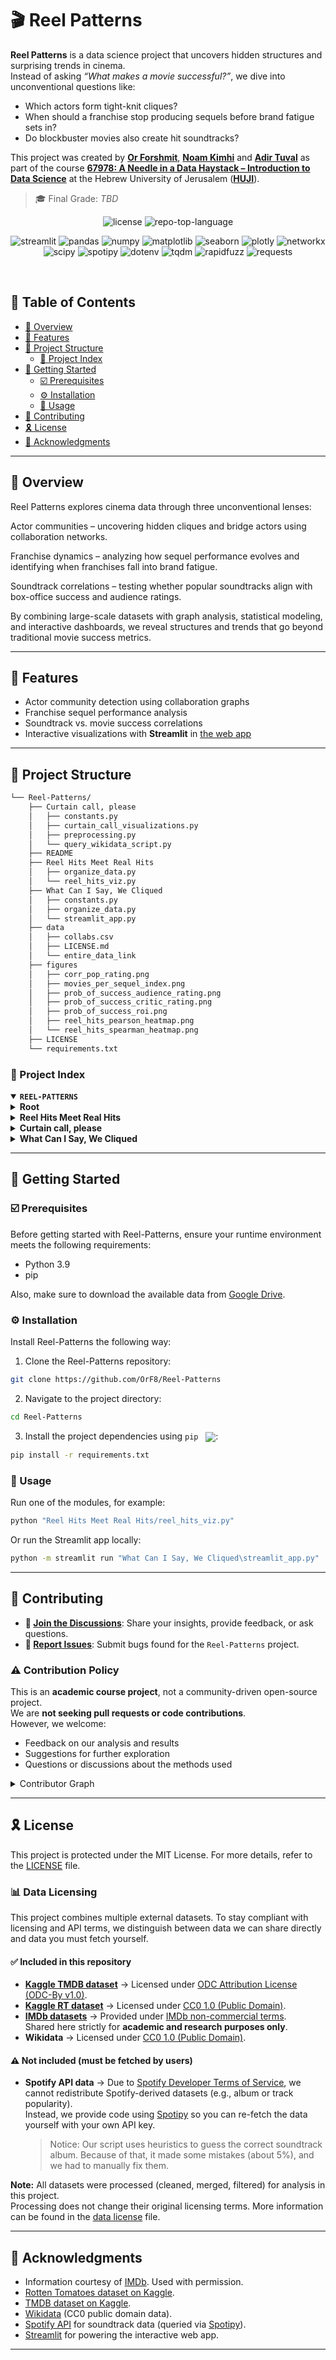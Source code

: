 # 🎬 Reel Patterns

**Reel Patterns** is a data science project that uncovers hidden structures and surprising trends in cinema.  
Instead of asking _“What makes a movie successful?”_, we dive into unconventional questions like:  
- Which actors form tight-knit cliques?  
- When should a franchise stop producing sequels before brand fatigue sets in?  
- Do blockbuster movies also create hit soundtracks?

This project was created by [**Or Forshmit**](https://github.com/OrF8), [**Noam Kimhi**](https://github.com/noam-kimhi) and [**Adir Tuval**](https://github.com/AdirTuval)
as part of the course [**67978: A Needle in a Data Haystack – Introduction to Data Science**](https://shnaton.huji.ac.il/index.php/NewSyl/67978/2/2025/)
at the Hebrew University of Jerusalem ([**HUJI**](https://en.huji.ac.il/)).

<!---
Full paper available [here]()
-->

> 🎓 Final Grade: _TBD_

<p align="center">
	<img src="https://img.shields.io/github/license/OrF8/Reel-Patterns?style=default&logo=opensourceinitiative" alt="license">
	<img src="https://img.shields.io/github/languages/top/OrF8/Reel-Patterns?style=default&logo=python&color=A40000" alt="repo-top-language">
</p>
<p align="center">
  <!-- Tech stack / deps -->
  <img src="https://img.shields.io/badge/Streamlit-1.48.1-FF4B4B?logo=streamlit" alt="streamlit">
  <img src="https://img.shields.io/badge/Pandas-2.3.2-150458?logo=pandas" alt="pandas">
  <img src="https://img.shields.io/badge/NumPy-2.0.2-013243?logo=numpy" alt="numpy">
  <img src="https://img.shields.io/badge/Matplotlib-3.9.4-11557C" alt="matplotlib">
  <img src="https://img.shields.io/badge/Seaborn-0.13.2-4E9CAB" alt="seaborn">
  <img src="https://img.shields.io/badge/Plotly-6.3.0-3F4F75?logo=plotly" alt="plotly">
  <img src="https://img.shields.io/badge/NetworkX-3.2.1-0A66C2" alt="networkx">
  <br>
  <img src="https://img.shields.io/badge/SciPy-1.13.1-8CAAE6?logo=scipy" alt="scipy">
  <img src="https://img.shields.io/badge/Spotipy-2.25.1-1DB954?logo=spotify" alt="spotipy">
  <img src="https://img.shields.io/badge/Python--Dotenv-0.9.9-306998?logo=dotenv" alt="dotenv">
  <img src="https://img.shields.io/badge/tqdm-4.67.1-FFD43B?logo=tqdm" alt="tqdm">
  <img src="https://img.shields.io/badge/RapidFuzz-3.13.0-6E40C9?logo=rapidfuzz" alt="rapidfuzz">
  <img src="https://img.shields.io/badge/Requests-2.32.5-FF6C37?logo=requests" alt="requests">
</p>
<br>

## 🔗 Table of Contents

- [📍 Overview](#-overview)
- [👾 Features](#-features)
- [📁 Project Structure](#-project-structure)
  - [📂 Project Index](#-project-index)
- [🚀 Getting Started](#-getting-started)
  - [☑️ Prerequisites](#%EF%B8%8F-prerequisites)
  - [⚙️ Installation](#%EF%B8%8F-installation)
  - [🤖 Usage](#-usage)
- [🔰 Contributing](#-contributing)
- [🎗 License](#-license)
- [🙌 Acknowledgments](#-acknowledgments)

---

## 📍 Overview

Reel Patterns explores cinema data through three unconventional lenses:

Actor communities – uncovering hidden cliques and bridge actors using collaboration networks.

Franchise dynamics – analyzing how sequel performance evolves and identifying when franchises fall into brand fatigue.

Soundtrack correlations – testing whether popular soundtracks align with box-office success and audience ratings.

By combining large-scale datasets with graph analysis, statistical modeling, and interactive dashboards, we reveal structures and trends that go beyond traditional movie success metrics.

---

## 👾 Features

- Actor community detection using collaboration graphs  
- Franchise sequel performance analysis  
- Soundtrack vs. movie success correlations  
- Interactive visualizations with **Streamlit** in [the web app](https://wecliqued.streamlit.app/)

---

## 📁 Project Structure

```sh
└── Reel-Patterns/
    ├── Curtain call, please
    │   ├── constants.py
    │   ├── curtain_call_visualizations.py
    │   ├── preprocessing.py
    │   └── query_wikidata_script.py
    ├── README
    ├── Reel Hits Meet Real Hits
    │   ├── organize_data.py
    │   └── reel_hits_viz.py
    ├── What Can I Say, We Cliqued
    │   ├── constants.py
    │   ├── organize_data.py
    │   └── streamlit_app.py
    ├── data
    │   ├── collabs.csv
    │   ├── LICENSE.md
    │   └── entire_data_link
    ├── figures
    │   ├── corr_pop_rating.png
    │   ├── movies_per_sequel_index.png
    │   ├── prob_of_success_audience_rating.png
    │   ├── prob_of_success_critic_rating.png
    │   ├── prob_of_success_roi.png
    │   ├── reel_hits_pearson_heatmap.png
    │   └── reel_hits_spearman_heatmap.png
    ├── LICENSE
    └── requirements.txt
```

### 📂 Project Index
<details open>
	<summary><b><code>REEL-PATTERNS</code></b></summary>
	<details> <!-- __root__ Submodule -->
		<summary><b>Root</b></summary>
		<blockquote>
			<table>
			<tr>
				<td><b><a href='https://github.com/OrF8/Reel-Patterns/blob/master/requirements.txt'>requirements.txt</a></b></td>
				<td><code>❯ Python dependencies required to run the project</code></td>
			</tr>
      <tr>
        <td><b><a href='https://github.com/OrF8/Reel-Patterns/blob/main/LICENSE'>LICENSE</a></b></td>
				<td><code>❯ License for the code and non-data files (MIT)</code></td>
      </tr>
			</table>
		</blockquote>
	</details>
	<details> <!-- Reel Hits Meet Real Hits Submodule -->
		<summary><b>Reel Hits Meet Real Hits</b></summary>
		<blockquote>
			<table>
			<tr>
				<td><b><a href='https://github.com/OrF8/Reel-Patterns/blob/master/Reel Hits Meet Real Hits/organize_data.py'>organize_data.py</a></b></td>
				<td><code>❯ Collects and prepares soundtrack and movie data for analysis</code></td>
			</tr>
			<tr>
				<td><b><a href='https://github.com/OrF8/Reel-Patterns/blob/master/Reel Hits Meet Real Hits/reel_hits_viz.py'>reel_hits_viz.py</a></b></td>
				<td><code>❯ Creates visualizations of correlations between soundtracks and movies</code></td>
			</tr>
			</table>
		</blockquote>
	</details>
	<details> <!-- Curtain call, please Submodule -->
		<summary><b>Curtain call, please</b></summary>
		<blockquote>
			<table>
			<tr>
				<td><b><a href='https://github.com/OrF8/Reel-Patterns/blob/master/Curtain call, please/query_wikidata_script.py'>query_wikidata_script.py</a></b></td>
				<td><code>❯ Script to fetch additional metadata from Wikidata</code></td>
			</tr>
			<tr>
				<td><b><a href='https://github.com/OrF8/Reel-Patterns/blob/master/Curtain call, please/constants.py'>constants.py</a></b></td>
				<td><code>❯ Constants and parameters for franchise analysis</code></td>
			</tr>
			<tr>
				<td><b><a href='https://github.com/OrF8/Reel-Patterns/blob/master/Curtain call, please/curtain_call_visualizations.py'>curtain_call_visualizations.py</a></b></td>
				<td><code>❯ Visualizations of sequel success and franchise dynamics</code></td>
			</tr>
			<tr>
				<td><b><a href='https://github.com/OrF8/Reel-Patterns/blob/master/Curtain call, please/preprocessing.py'>preprocessing.py</a></b></td>
				<td><code>❯ Data cleaning and preparation for sequel performance analysis</code></td>
			</tr>
			</table>
		</blockquote>
	</details>
	<details> <!-- What Can I Say, We Cliqued Submodule -->
		<summary><b>What Can I Say, We Cliqued</b></summary>
		<blockquote>
			<table>
			<tr>
				<td><b><a href='https://github.com/OrF8/Reel-Patterns/blob/master/What Can I Say, We Cliqued/streamlit_app.py'>streamlit_app.py</a></b></td>
				<td><code>❯ Interactive Streamlit dashboard for actor collaboration networks</code></td>
			</tr>
			<tr>
				<td><b><a href='https://github.com/OrF8/Reel-Patterns/blob/master/What Can I Say, We Cliqued/constants.py'>constants.py</a></b></td>
				<td><code>❯ Constants and parameters for actor network analysis</code></td>
			</tr>
			<tr>
				<td><b><a href='https://github.com/OrF8/Reel-Patterns/blob/master/What Can I Say, We Cliqued/organize_data.py'>organize_data.py</a></b></td>
				<td><code>❯ Prepares collaboration data for graph-based analysis</code></td>
			</tr>
			</table>
		</blockquote>
	</details>
</details>

---

## 🚀 Getting Started

### ☑️ Prerequisites

Before getting started with Reel-Patterns, ensure your runtime environment meets the following requirements:

- Python 3.9
- pip

Also, make sure to download the available data from [Google Drive](https://drive.google.com/drive/folders/1NesVB8y9xm-_2s-kShLhZW3PF3YItkGM?usp=sharing).

### ⚙️ Installation

Install Reel-Patterns the following way:

1. Clone the Reel-Patterns repository:
```sh
git clone https://github.com/OrF8/Reel-Patterns
```

2. Navigate to the project directory:
```sh
cd Reel-Patterns
```

3. Install the project dependencies using `pip`
   &nbsp; [<img align="center" src="https://img.shields.io/badge/Pip-3776AB.svg?style={badge_style}&logo=pypi&logoColor=white" />](https://pypi.org/project/pip/):
```sh
pip install -r requirements.txt
```

### 🤖 Usage
Run one of the modules, for example:
```sh
python "Reel Hits Meet Real Hits/reel_hits_viz.py"
```

Or run the Streamlit app locally:
```sh
python -m streamlit run "What Can I Say, We Cliqued\streamlit_app.py"
```

---

## 🔰 Contributing

- **💬 [Join the Discussions](https://github.com/OrF8/Reel-Patterns/discussions)**: Share your insights, provide feedback, or ask questions.
- **🐛 [Report Issues](https://github.com/OrF8/Reel-Patterns/issues)**: Submit bugs found for the `Reel-Patterns` project.

### ⚠️ Contribution Policy
This is an **academic course project**, not a community-driven open-source project.  
We are **not seeking pull requests or code contributions**.  
However, we welcome:
- Feedback on our analysis and results  
- Suggestions for further exploration  
- Questions or discussions about the methods used

<details closed>
<summary>Contributor Graph</summary>
<br>
<p align="left">
   <a href="https://github.com{/OrF8/Reel-Patterns/}graphs/contributors">
      <img src="https://contrib.rocks/image?repo=OrF8/Reel-Patterns">
   </a>
</p>
</details>

---

## 🎗 License

This project is protected under the MIT License. For more details, refer to the [LICENSE](https://github.com/OrF8/Reel-Patterns/blob/main/LICENSE) file.

### 📊 Data Licensing

This project combines multiple external datasets. To stay compliant with licensing and API terms, we distinguish between data we can share directly and data you must fetch yourself.

#### ✅ Included in this repository
- [**Kaggle TMDB dataset**](https://www.kaggle.com/datasets/asaniczka/tmdb-movies-dataset-2023-930k-movies)
  → Licensed under [ODC Attribution License (ODC-By v1.0)](https://opendatacommons.org/licenses/by/1-0/index.html).
- [**Kaggle RT dataset**](https://www.kaggle.com/datasets/stefanoleone992/rotten-tomatoes-movies-and-critic-reviews-dataset/data?select=rotten_tomatoes_movies.csv)
  → Licensed under [CC0 1.0 (Public Domain)](https://creativecommons.org/publicdomain/zero/1.0/).
- [**IMDb datasets**](https://datasets.imdbws.com/) → Provided under [IMDb non-commercial terms]([https://www.imdb.com/interfaces/](https://help.imdb.com/article/imdb/general-information/can-i-use-imdb-data-in-my-software/G5JTRESSHJBBHTGX#)).  
  Shared here strictly for **academic and research purposes only**.  
- **Wikidata** → Licensed under [CC0 1.0 (Public Domain)](https://creativecommons.org/publicdomain/zero/1.0/).  

#### ⚠️ Not included (must be fetched by users)
- **Spotify API data** → Due to [Spotify Developer Terms of Service](https://developer.spotify.com/terms/), we cannot redistribute Spotify-derived datasets (e.g., album or track popularity).  
  Instead, we provide code using [Spotipy](https://spotipy.readthedocs.io/) so you can re-fetch the data yourself with your own API key.
	> Notice: Our script uses heuristics to guess the correct soundtrack album. Because of that, it made some mistakes (about 5%), and we had to manually fix them.

**Note:** All datasets were processed (cleaned, merged, filtered) for analysis in this project.  
Processing does not change their original licensing terms.
More information can be found in the [data license](https://github.com/OrF8/Reel-Patterns/blob/main/data/LICENSE.md) file.

---

## 🙌 Acknowledgments

- Information courtesy of [IMDb](https://www.imdb.com).
Used with permission.
- [Rotten Tomatoes dataset on Kaggle](https://www.kaggle.com/datasets/stefanoleone992/rotten-tomatoes-movies-and-critic-reviews-dataset).  
- [TMDB dataset on Kaggle](https://www.kaggle.com/datasets/asaniczka/tmdb-movies-dataset-2023-930k-movies).  
- [Wikidata](https://www.wikidata.org/wiki/Wikidata:Licensing) (CC0 public domain data).  
- [Spotify API](https://developer.spotify.com/) for soundtrack data (queried via [Spotipy](https://spotipy.readthedocs.io/)).  
- [Streamlit](https://streamlit.io/) for powering the interactive web app.  

---





